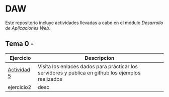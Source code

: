 # DAW
Este repositorio incluye actividades llevadas a cabo en el módulo _Desarrollo de Aplicaciones Web_.

## Tema 0 -
| Ejercicio  | Descripcion |
| ------------- | ------------- |
| [Actividad 5](./tema0/actividad5)  | Visita los enlaces dados para prácticar los servidores y publica en github los ejemplos realizados  |
| ejercicio2  | desc  |
